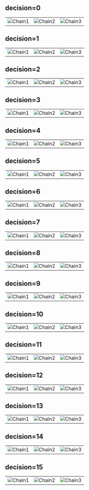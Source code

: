 ## decision=0
<table> 
  
  <tr>
    <td><center><img src="https://github.com/ycdfhhc/DDPG-with-SP/blob/main/Output/RouteMap/DDPG_count%3D2/seed%3D1/episode%3D82000/decision%3D0/Chain1.png" >Chain1 </center></td>
    <td><center><img src="https://github.com/ycdfhhc/DDPG-with-SP/blob/main/Output/RouteMap/DDPG_count%3D2/seed%3D1/episode%3D82000/decision%3D0/Chain2.png" >Chain2</center></td>
    <td><center><img src="https://github.com/ycdfhhc/DDPG-with-SP/blob/main/Output/RouteMap/DDPG_count%3D2/seed%3D1/episode%3D82000/decision%3D0/Chain3.png" >Chain3</center></td>
  </tr>
</table>

## decision=1
<table>
  <tr>
    <td><center><img src="https://github.com/ycdfhhc/DDPG-with-SP/blob/main/Output/RouteMap/DDPG_count%3D2/seed%3D1/episode%3D82000/decision%3D1/Chain1.png" >Chain1</center></td>
    <td><center><img src="https://github.com/ycdfhhc/DDPG-with-SP/blob/main/Output/RouteMap/DDPG_count%3D2/seed%3D1/episode%3D82000/decision%3D1/Chain2.png" >Chain2</center></td>
    <td><center><img src="https://github.com/ycdfhhc/DDPG-with-SP/blob/main/Output/RouteMap/DDPG_count%3D2/seed%3D1/episode%3D82000/decision%3D1/Chain3.png" >Chain3</center></td>
  </tr>
</table>

##  decision=2
<table>
  <tr>
    <td><center><img src="https://github.com/ycdfhhc/DDPG-with-SP/blob/main/Output/RouteMap/DDPG_count%3D2/seed%3D1/episode%3D82000/decision%3D2/Chain1.png" >Chain1</center></td>
    <td><center><img src="https://github.com/ycdfhhc/DDPG-with-SP/blob/main/Output/RouteMap/DDPG_count%3D2/seed%3D1/episode%3D82000/decision%3D2/Chain2.png" >Chain2</center></td>
    <td><center><img src="https://github.com/ycdfhhc/DDPG-with-SP/blob/main/Output/RouteMap/DDPG_count%3D2/seed%3D1/episode%3D82000/decision%3D2/Chain3.png" >Chain3</center></td>
  </tr>
</table>

##  decision=3
<table>
  <tr>
    <td><center><img src="https://github.com/ycdfhhc/DDPG-with-SP/blob/main/Output/RouteMap/DDPG_count%3D2/seed%3D1/episode%3D82000/decision%3D3/Chain1.png" >Chain1</center></td>
    <td><center><img src="https://github.com/ycdfhhc/DDPG-with-SP/blob/main/Output/RouteMap/DDPG_count%3D2/seed%3D1/episode%3D82000/decision%3D3/Chain2.png" >Chain2</center></td>
    <td><center><img src="https://github.com/ycdfhhc/DDPG-with-SP/blob/main/Output/RouteMap/DDPG_count%3D2/seed%3D1/episode%3D82000/decision%3D3/Chain3.png" >Chain3</center></td>
  </tr>
</table>

##  decision=4
<table>
  <tr>
    <td><center><img src="https://github.com/ycdfhhc/DDPG-with-SP/blob/main/Output/RouteMap/DDPG_count%3D2/seed%3D1/episode%3D82000/decision%3D4/Chain1.png" >Chain1</center></td>
    <td><center><img src="https://github.com/ycdfhhc/DDPG-with-SP/blob/main/Output/RouteMap/DDPG_count%3D2/seed%3D1/episode%3D82000/decision%3D4/Chain2.png" >Chain2</center></td>
    <td><center><img src="https://github.com/ycdfhhc/DDPG-with-SP/blob/main/Output/RouteMap/DDPG_count%3D2/seed%3D1/episode%3D82000/decision%3D4/Chain3.png" >Chain3</center></td>
  </tr>
</table>

##  decision=5
<table>
  <tr>
    <td><center><img src="https://github.com/ycdfhhc/DDPG-with-SP/blob/main/Output/RouteMap/DDPG_count%3D2/seed%3D1/episode%3D82000/decision%3D5/Chain1.png" >Chain1</center></td>
    <td><center><img src="https://github.com/ycdfhhc/DDPG-with-SP/blob/main/Output/RouteMap/DDPG_count%3D2/seed%3D1/episode%3D82000/decision%3D5/Chain2.png" >Chain2</center></td>
    <td><center><img src="https://github.com/ycdfhhc/DDPG-with-SP/blob/main/Output/RouteMap/DDPG_count%3D2/seed%3D1/episode%3D82000/decision%3D5/Chain3.png" >Chain3</center></td>
  </tr>
</table>

##  decision=6
<table>
  <tr>
    <td><center><img src="https://github.com/ycdfhhc/DDPG-with-SP/blob/main/Output/RouteMap/DDPG_count%3D2/seed%3D1/episode%3D82000/decision%3D6/Chain1.png" >Chain1</center></td>
    <td><center><img src="https://github.com/ycdfhhc/DDPG-with-SP/blob/main/Output/RouteMap/DDPG_count%3D2/seed%3D1/episode%3D82000/decision%3D6/Chain2.png" >Chain2</center></td>
    <td><center><img src="https://github.com/ycdfhhc/DDPG-with-SP/blob/main/Output/RouteMap/DDPG_count%3D2/seed%3D1/episode%3D82000/decision%3D6/Chain3.png" >Chain3</center></td>
  </tr>
</table>

##  decision=7
<table>
  <tr>
    <td><center><img src="https://github.com/ycdfhhc/DDPG-with-SP/blob/main/Output/RouteMap/DDPG_count%3D2/seed%3D1/episode%3D82000/decision%3D7/Chain1.png" >Chain1</center></td>
    <td><center><img src="https://github.com/ycdfhhc/DDPG-with-SP/blob/main/Output/RouteMap/DDPG_count%3D2/seed%3D1/episode%3D82000/decision%3D7/Chain2.png" >Chain2</center></td>
    <td><center><img src="https://github.com/ycdfhhc/DDPG-with-SP/blob/main/Output/RouteMap/DDPG_count%3D2/seed%3D1/episode%3D82000/decision%3D7/Chain3.png" >Chain3</center></td>
  </tr>
</table>

##  decision=8
<table>
  <tr>
    <td><center><img src="https://github.com/ycdfhhc/DDPG-with-SP/blob/main/Output/RouteMap/DDPG_count%3D2/seed%3D1/episode%3D82000/decision%3D8/Chain1.png" >Chain1</center></td>
    <td><center><img src="https://github.com/ycdfhhc/DDPG-with-SP/blob/main/Output/RouteMap/DDPG_count%3D2/seed%3D1/episode%3D82000/decision%3D8/Chain2.png" >Chain2</center></td>
    <td><center><img src="https://github.com/ycdfhhc/DDPG-with-SP/blob/main/Output/RouteMap/DDPG_count%3D2/seed%3D1/episode%3D82000/decision%3D8/Chain3.png" >Chain3</center></td>
  </tr>
</table>

##  decision=9
<table>
  <tr>
    <td><center><img src="https://github.com/ycdfhhc/DDPG-with-SP/blob/main/Output/RouteMap/DDPG_count%3D2/seed%3D1/episode%3D82000/decision%3D9/Chain1.png" >Chain1</center></td>
    <td><center><img src="https://github.com/ycdfhhc/DDPG-with-SP/blob/main/Output/RouteMap/DDPG_count%3D2/seed%3D1/episode%3D82000/decision%3D9/Chain2.png" >Chain2</center></td>
    <td><center><img src="https://github.com/ycdfhhc/DDPG-with-SP/blob/main/Output/RouteMap/DDPG_count%3D2/seed%3D1/episode%3D82000/decision%3D9/Chain3.png" >Chain3</center></td>
  </tr>
</table>

##  decision=10
<table>
  <tr>
    <td><center><img src="https://github.com/ycdfhhc/DDPG-with-SP/blob/main/Output/RouteMap/DDPG_count%3D2/seed%3D1/episode%3D82000/decision%3D10/Chain1.png" >Chain1</center></td>
    <td><center><img src="https://github.com/ycdfhhc/DDPG-with-SP/blob/main/Output/RouteMap/DDPG_count%3D2/seed%3D1/episode%3D82000/decision%3D10/Chain2.png" >Chain2</center></td>
    <td><center><img src="https://github.com/ycdfhhc/DDPG-with-SP/blob/main/Output/RouteMap/DDPG_count%3D2/seed%3D1/episode%3D82000/decision%3D10/Chain3.png" >Chain3</center></td>
  </tr>
</table>

##  decision=11
<table>
  <tr>
    <td><center><img src="https://github.com/ycdfhhc/DDPG-with-SP/blob/main/Output/RouteMap/DDPG_count%3D2/seed%3D1/episode%3D82000/decision%3D11/Chain1.png" >Chain1</center></td>
    <td><center><img src="https://github.com/ycdfhhc/DDPG-with-SP/blob/main/Output/RouteMap/DDPG_count%3D2/seed%3D1/episode%3D82000/decision%3D11/Chain2.png" >Chain2</center></td>
    <td><center><img src="https://github.com/ycdfhhc/DDPG-with-SP/blob/main/Output/RouteMap/DDPG_count%3D2/seed%3D1/episode%3D82000/decision%3D11/Chain3.png" >Chain3</center></td>
  </tr>
</table>

##  decision=12
<table>
  <tr>
    <td><center><img src="https://github.com/ycdfhhc/DDPG-with-SP/blob/main/Output/RouteMap/DDPG_count%3D2/seed%3D1/episode%3D82000/decision%3D12/Chain1.png" >Chain1</center></td>
    <td><center><img src="https://github.com/ycdfhhc/DDPG-with-SP/blob/main/Output/RouteMap/DDPG_count%3D2/seed%3D1/episode%3D82000/decision%3D12/Chain2.png" >Chain2</center></td>
    <td><center><img src="https://github.com/ycdfhhc/DDPG-with-SP/blob/main/Output/RouteMap/DDPG_count%3D2/seed%3D1/episode%3D82000/decision%3D12/Chain3.png" >Chain3</center></td>
  </tr>
</table>

##  decision=13
<table>
  <tr>
    <td><center><img src="https://github.com/ycdfhhc/DDPG-with-SP/blob/main/Output/RouteMap/DDPG_count%3D2/seed%3D1/episode%3D82000/decision%3D13/Chain1.png" >Chain1</center></td>
    <td><center><img src="https://github.com/ycdfhhc/DDPG-with-SP/blob/main/Output/RouteMap/DDPG_count%3D2/seed%3D1/episode%3D82000/decision%3D13/Chain2.png" >Chain2</center></td>
    <td><center><img src="https://github.com/ycdfhhc/DDPG-with-SP/blob/main/Output/RouteMap/DDPG_count%3D2/seed%3D1/episode%3D82000/decision%3D13/Chain3.png" >Chain3</center></td>
  </tr>
</table>

##  decision=14
<table>
  <tr>
    <td><center><img src="https://github.com/ycdfhhc/DDPG-with-SP/blob/main/Output/RouteMap/DDPG_count%3D2/seed%3D1/episode%3D82000/decision%3D14/Chain1.png" >Chain1</center></td>
    <td><center><img src="https://github.com/ycdfhhc/DDPG-with-SP/blob/main/Output/RouteMap/DDPG_count%3D2/seed%3D1/episode%3D82000/decision%3D14/Chain2.png" >Chain2</center></td>
    <td><center><img src="https://github.com/ycdfhhc/DDPG-with-SP/blob/main/Output/RouteMap/DDPG_count%3D2/seed%3D1/episode%3D82000/decision%3D14/Chain3.png" >Chain3</center></td>
  </tr>
</table>

##  decision=15
<table>
  <tr>
    <td><center><img src="https://github.com/ycdfhhc/DDPG-with-SP/blob/main/Output/RouteMap/DDPG_count%3D2/seed%3D1/episode%3D82000/decision%3D15/Chain1.png" >Chain1</center></td>
    <td><center><img src="https://github.com/ycdfhhc/DDPG-with-SP/blob/main/Output/RouteMap/DDPG_count%3D2/seed%3D1/episode%3D82000/decision%3D15/Chain2.png" >Chain2</center></td>
    <td><center><img src="https://github.com/ycdfhhc/DDPG-with-SP/blob/main/Output/RouteMap/DDPG_count%3D2/seed%3D1/episode%3D82000/decision%3D15/Chain3.png" >Chain3</center></td>
  </tr>
  
</table>
